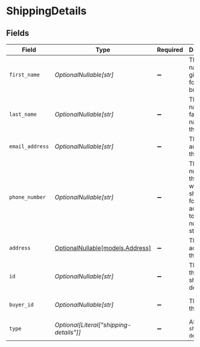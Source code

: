 # ShippingDetails


## Fields

| Field                                                                                           | Type                                                                                            | Required                                                                                        | Description                                                                                     | Example                                                                                         |
| ----------------------------------------------------------------------------------------------- | ----------------------------------------------------------------------------------------------- | ----------------------------------------------------------------------------------------------- | ----------------------------------------------------------------------------------------------- | ----------------------------------------------------------------------------------------------- |
| `first_name`                                                                                    | *OptionalNullable[str]*                                                                         | :heavy_minus_sign:                                                                              | The first name(s) or given name for the buyer.                                                  | John                                                                                            |
| `last_name`                                                                                     | *OptionalNullable[str]*                                                                         | :heavy_minus_sign:                                                                              | The last name, or family name, of the buyer.                                                    | Doe                                                                                             |
| `email_address`                                                                                 | *OptionalNullable[str]*                                                                         | :heavy_minus_sign:                                                                              | The email address for the buyer.                                                                | john@example.com                                                                                |
| `phone_number`                                                                                  | *OptionalNullable[str]*                                                                         | :heavy_minus_sign:                                                                              | The phone number for the buyer which should be formatted according to the E164 number standard. | +1234567890                                                                                     |
| `address`                                                                                       | [OptionalNullable[models.Address]](../models/address.md)                                        | :heavy_minus_sign:                                                                              | The billing address for the buyer.                                                              |                                                                                                 |
| `id`                                                                                            | *OptionalNullable[str]*                                                                         | :heavy_minus_sign:                                                                              | The ID for the shipping details.                                                                | bf8c36ad-02d9-4904-b0f9-a230b149e341                                                            |
| `buyer_id`                                                                                      | *OptionalNullable[str]*                                                                         | :heavy_minus_sign:                                                                              | The ID for the buyer.                                                                           | fe26475d-ec3e-4884-9553-f7356683f7f9                                                            |
| `type`                                                                                          | *Optional[Literal["shipping-details"]]*                                                         | :heavy_minus_sign:                                                                              | Always `shipping-details`.                                                                      | shipping-details                                                                                |